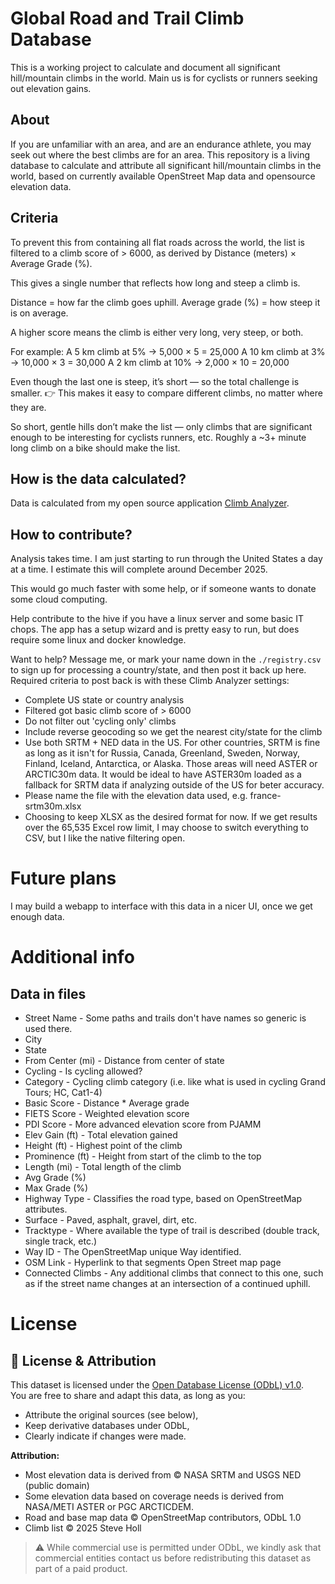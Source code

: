 # Global Road and Trail Climb Database
This is a working project to calculate and document all significant hill/mountain climbs in the world. Main us is for cyclists or runners seeking out elevation gains.

## About
If you are unfamiliar with an area, and are an endurance athlete, you may seek out where the best climbs are for an area. This repository is a living database to calculate and attribute all significant hill/mountain climbs in the world, based on currently available OpenStreet Map data and opensource elevation data.

## Criteria
To prevent this from containing all flat roads across the world, the list is filtered to a climb score of > 6000, as derived by Distance (meters) × Average Grade (%).

This gives a single number that reflects how long and steep a climb is.

Distance = how far the climb goes uphill.
Average grade (%) = how steep it is on average.

A higher score means the climb is either very long, very steep, or both.

For example:
A 5 km climb at 5% → 5,000 × 5 = 25,000
A 10 km climb at 3% → 10,000 × 3 = 30,000
A 2 km climb at 10% → 2,000 × 10 = 20,000

Even though the last one is steep, it’s short — so the total challenge is smaller.
👉 This makes it easy to compare different climbs, no matter where they are.

So short, gentle hills don’t make the list — only climbs that are significant enough to be interesting for cyclists runners, etc. Roughly a ~3+ minute long climb on a bike should make the list.

## How is the data calculated?
Data is calculated from my open source application [Climb Analyzer](https://github.com/stevehollx/climb-analyzer/tree/main).

## How to contribute?
Analysis takes time. I am just starting to run through the United States a day at a time. I estimate this will complete around December 2025.

This would go much faster with some help, or if someone wants to donate some cloud computing.

Help contribute to the hive if you have a linux server and some basic IT chops. The app has a setup wizard and is pretty easy to run, but does require some linux and docker knowledge.

Want to help? Message me, or mark your name down in the `./registry.csv` to sign up for processing a country/state, and then post it back up here. Required criteria to post back is with these Climb Analyzer settings:
* Complete US state or country analysis
* Filtered got basic climb score of > 6000
* Do not filter out 'cycling only' climbs
* Include reverse geocoding so we get the nearest city/state for the climb
* Use both SRTM + NED data in the US. For other countries, SRTM is fine as long as it isn't for Russia, Canada, Greenland, Sweden, Norway, Finland, Iceland, Antarctica, or Alaska. Those areas will need ASTER or ARCTIC30m data. It would be ideal to have ASTER30m loaded as a fallback for SRTM data if analyzing outside of the US for beter accuracy.
* Please name the file with the elevation data used, e.g. france-srtm30m.xlsx
* Choosing to keep XLSX as the desired format for now. If we get results over the 65,535 Excel row limit, I may choose to switch everything to CSV, but I like the native filtering open.

# Future plans
I may build a webapp to interface with this data in a nicer UI, once we get enough data.

# Additional info
## Data in files
* Street Name - Some paths and trails don't have names so generic is used there.
* City
* State
* From Center (mi) - Distance from center of state
* Cycling - Is cycling allowed?
* Category - Cycling climb category (i.e. like what is used in cycling Grand Tours; HC, Cat1-4)
* Basic Score - Distance * Average grade
* FIETS Score - Weighted elevation score
* PDI Score - More advanced elevation score from PJAMM
* Elev Gain (ft) - Total elevation gained
* Height (ft) - Highest point of the climb
* Prominence (ft) - Height from start of the climb to the top
* Length (mi) - Total length of the climb
* Avg Grade (%)
* Max Grade (%)
* Highway Type - Classifies the road type, based on OpenStreetMap attributes.
* Surface - Paved, asphalt, gravel, dirt, etc.
* Tracktype - Where available the type of trail is described (double track, single track, etc.)
* Way ID - The OpenStreetMap unique Way identified.
* OSM Link - Hyperlink to that segments Open Street map page
* Connected Climbs - Any additional climbs that connect to this one, such as if the street name changes at an intersection of a continued uphill.

# License
## 📝 License & Attribution

This dataset is licensed under the [Open Database License (ODbL) v1.0](./LICENSE).  
You are free to share and adapt this data, as long as you:
- Attribute the original sources (see below),
- Keep derivative databases under ODbL,
- Clearly indicate if changes were made.

**Attribution:**  
- Most elevation data is derived from © NASA SRTM and USGS NED (public domain)
- Some elevation data based on coverage needs is derived from NASA/METI ASTER or PGC ARCTICDEM.
- Road and base map data © OpenStreetMap contributors, ODbL 1.0  
- Climb list © 2025 Steve Holl

> ⚠️ While commercial use is permitted under ODbL, we kindly ask that commercial entities
> contact us before redistributing this dataset as part of a paid product.
